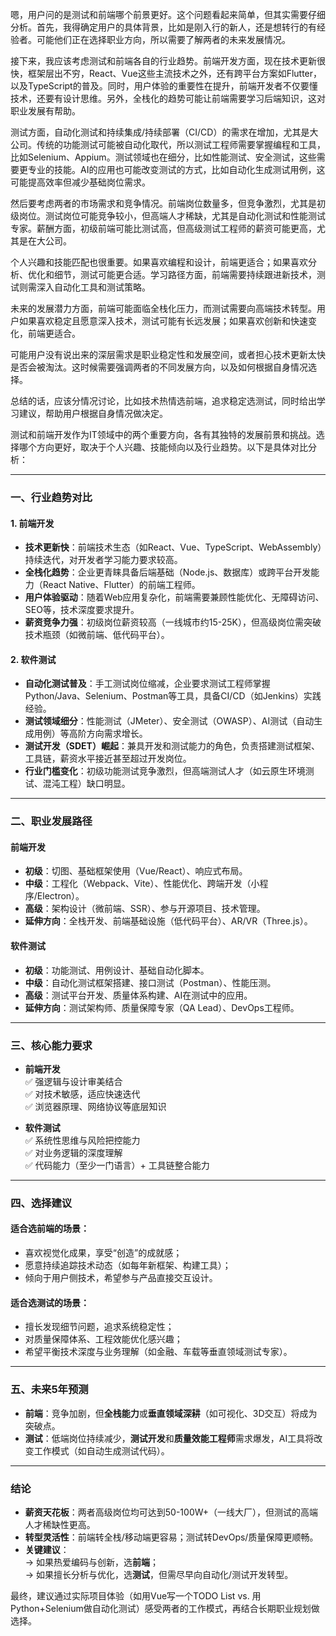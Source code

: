 嗯，用户问的是测试和前端哪个前景更好。这个问题看起来简单，但其实需要仔细分析。首先，我得确定用户的具体背景，比如是刚入行的新人，还是想转行的有经验者。可能他们正在选择职业方向，所以需要了解两者的未来发展情况。

接下来，我应该考虑测试和前端各自的行业趋势。前端开发方面，现在技术更新很快，框架层出不穷，React、Vue这些主流技术之外，还有跨平台方案如Flutter，以及TypeScript的普及。同时，用户体验的重要性在提升，前端开发者不仅要懂技术，还要有设计思维。另外，全栈化的趋势可能让前端需要学习后端知识，这对职业发展有帮助。

测试方面，自动化测试和持续集成/持续部署（CI/CD）的需求在增加，尤其是大公司。传统的功能测试可能被自动化取代，所以测试工程师需要掌握编程和工具，比如Selenium、Appium。测试领域也在细分，比如性能测试、安全测试，这些需要更专业的技能。AI的应用也可能改变测试的方式，比如自动化生成测试用例，这可能提高效率但减少基础岗位需求。

然后要考虑两者的市场需求和竞争情况。前端岗位数量多，但竞争激烈，尤其是初级岗位。测试岗位可能竞争较小，但高端人才稀缺，尤其是自动化测试和性能测试专家。薪酬方面，初级前端可能比测试高，但高级测试工程师的薪资可能更高，尤其是在大公司。

个人兴趣和技能匹配也很重要。如果喜欢编程和设计，前端更适合；如果喜欢分析、优化和细节，测试可能更合适。学习路径方面，前端需要持续跟进新技术，测试则需深入自动化工具和测试策略。

未来的发展潜力方面，前端可能面临全栈化压力，而测试需要向高端技术转型。用户如果喜欢稳定且愿意深入技术，测试可能有长远发展；如果喜欢创新和快速变化，前端更适合。

可能用户没有说出来的深层需求是职业稳定性和发展空间，或者担心技术更新太快是否会被淘汰。这时候需要强调两者的不同发展方向，以及如何根据自身情况选择。

总结的话，应该分情况讨论，比如技术热情选前端，追求稳定选测试，同时给出学习建议，帮助用户根据自身情况做决定。


测试和前端开发作为IT领域中的两个重要方向，各有其独特的发展前景和挑战。选择哪个方向更好，取决于个人兴趣、技能倾向以及行业趋势。以下是具体对比分析：

---

### **一、行业趋势对比**
#### **1. 前端开发**
- **技术更新快**：前端技术生态（如React、Vue、TypeScript、WebAssembly）持续迭代，对开发者学习能力要求较高。
- **全栈化趋势**：企业更青睐具备后端基础（Node.js、数据库）或跨平台开发能力（React Native、Flutter）的前端工程师。
- **用户体验驱动**：随着Web应用复杂化，前端需要兼顾性能优化、无障碍访问、SEO等，技术深度要求提升。
- **薪资竞争力强**：初级岗位薪资较高（一线城市约15-25K），但高级岗位需突破技术瓶颈（如微前端、低代码平台）。

#### **2. 软件测试**
- **自动化测试普及**：手工测试岗位缩减，企业要求测试工程师掌握Python/Java、Selenium、Postman等工具，具备CI/CD（如Jenkins）实践经验。
- **测试领域细分**：性能测试（JMeter）、安全测试（OWASP）、AI测试（自动生成用例）等高阶方向需求增长。
- **测试开发（SDET）崛起**：兼具开发和测试能力的角色，负责搭建测试框架、工具链，薪资水平接近甚至超过开发岗位。
- **行业门槛变化**：初级功能测试竞争激烈，但高端测试人才（如云原生环境测试、混沌工程）缺口明显。

---

### **二、职业发展路径**
#### **前端开发**
- **初级**：切图、基础框架使用（Vue/React）、响应式布局。
- **中级**：工程化（Webpack、Vite）、性能优化、跨端开发（小程序/Electron）。
- **高级**：架构设计（微前端、SSR）、参与开源项目、技术管理。
- **延伸方向**：全栈开发、前端基础设施（低代码平台）、AR/VR（Three.js）。

#### **软件测试**
- **初级**：功能测试、用例设计、基础自动化脚本。
- **中级**：自动化测试框架搭建、接口测试（Postman）、性能压测。
- **高级**：测试平台开发、质量体系构建、AI在测试中的应用。
- **延伸方向**：测试架构师、质量保障专家（QA Lead）、DevOps工程师。

---

### **三、核心能力要求**
- **前端开发**  
  ✅ 强逻辑与设计审美结合  
  ✅ 对技术敏感，适应快速迭代  
  ✅ 浏览器原理、网络协议等底层知识

- **软件测试**  
  ✅ 系统性思维与风险把控能力  
  ✅ 对业务逻辑的深度理解  
  ✅ 代码能力（至少一门语言）+ 工具链整合能力

---

### **四、选择建议**
#### **适合选前端的场景：**
- 喜欢视觉化成果，享受“创造”的成就感；
- 愿意持续追踪技术动态（如每年新框架、构建工具）；
- 倾向于用户侧技术，希望参与产品直接交互设计。

#### **适合选测试的场景：**
- 擅长发现细节问题，追求系统稳定性；
- 对质量保障体系、工程效能优化感兴趣；
- 希望平衡技术深度与业务理解（如金融、车载等垂直领域测试专家）。

---

### **五、未来5年预测**
- **前端**：竞争加剧，但**全栈能力**或**垂直领域深耕**（如可视化、3D交互）将成为突破点。
- **测试**：低端岗位持续减少，**测试开发**和**质量效能工程师**需求爆发，AI工具将改变工作模式（如自动生成测试代码）。

---

### **结论**
- **薪资天花板**：两者高级岗位均可达到50-100W+（一线大厂），但测试的高端人才稀缺性更高。
- **转型灵活性**：前端转全栈/移动端更容易；测试转DevOps/质量保障更顺畅。
- **关键建议**：  
  → 如果热爱编码与创新，选**前端**；  
  → 如果擅长分析与优化，选**测试**，但需尽早向自动化/测试开发转型。

最终，建议通过实际项目体验（如用Vue写一个TODO List vs. 用Python+Selenium做自动化测试）感受两者的工作模式，再结合长期职业规划做选择。
